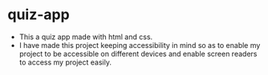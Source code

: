 # quiz-app

* This a quiz app made with html and css. 
* I have made this project keeping accessibility in mind so as to enable my project to be accessible on different devices and enable screen readers to access my project easily.
